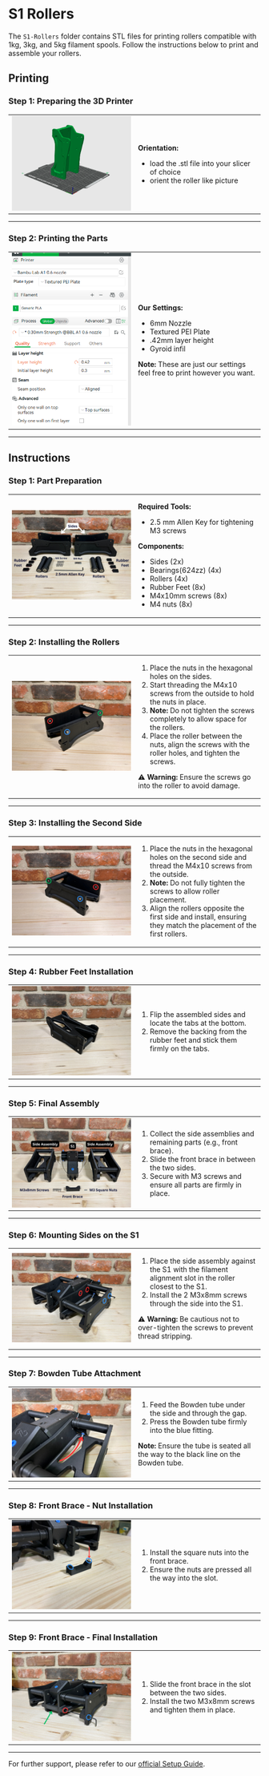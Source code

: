 # S1 Rollers

The `S1-Rollers` folder contains STL files for printing rollers compatible with 1kg, 3kg, and 5kg filament spools. Follow the instructions below to print and assemble your rollers.

## Printing

### Step 1: Preparing the 3D Printer
<table>
  <tr>
    <td width="50%">
      <img src="./images/Orientation.png" alt="Printing Step 1" width="100%">
    </td>
    <td width="50%">
      <p><strong>Orientation:</strong></p>
      <ul>
        <li>load the .stl file into your slicer of choice</li>
        <li>orient the roller like picture</li>
      </ul>
    </td>
  </tr>
</table>

---

### Step 2: Printing the Parts
<table>
  <tr>
    <td width="50%">
      <img src="./images/Settings.png" alt="Printing Step 2" width="100%">
    </td>
    <td width="50%">
      <p><strong>Our Settings:</strong></p>
      <ul>
        <li>6mm Nozzle</li>
        <li>Textured PEI Plate</li>
        <li>.42mm layer height</li>
        <li>Gyroid infil</li>
      </ul>
      <p><strong>Note:</strong> These are just our settings feel free to print however you want.</p>
    </td>
  </tr>
</table>

---

## Instructions

### Step 1: Part Preparation
<table>
  <tr>
    <td width="50%">
      <img src="./images/2.png" alt="Step 1 Image" width="100%">
    </td>
    <td width="50%">
      <p><strong>Required Tools:</strong></p>
      <ul>
        <li>2.5 mm Allen Key for tightening M3 screws</li>
      </ul>
      <p><strong>Components:</strong></p>
      <ul>
        <li>Sides (2x)</li>
        <li>Bearings(624zz) (4x)</li>
        <li>Rollers (4x)</li>
        <li>Rubber Feet (8x)</li>
        <li>M4x10mm screws (8x)</li>
        <li>M4 nuts (8x)</li>
      </ul>
    </td>
  </tr>
</table>

---

### Step 2: Installing the Rollers
<table>
  <tr>
    <td width="50%">
      <img src="./images/8.png" alt="Step 2 Image" width="100%">
    </td>
    <td width="50%">
      <ol>
        <li>Place the nuts in the hexagonal holes on the sides.</li>
        <li>Start threading the M4x10 screws from the outside to hold the nuts in place.</li>
        <li><strong>Note:</strong> Do not tighten the screws completely to allow space for the rollers.</li>
        <li>Place the roller between the nuts, align the screws with the roller holes, and tighten the screws.</li>
      </ol>
      <p>⚠️ <strong>Warning:</strong> Ensure the screws go into the roller to avoid damage.</p>
    </td>
  </tr>
</table>

---

### Step 3: Installing the Second Side
<table>
  <tr>
    <td width="50%">
      <img src="./images/7.png" alt="Step 3 Image" width="100%">
    </td>
    <td width="50%">
      <ol>
        <li>Place the nuts in the hexagonal holes on the second side and thread the M4x10 screws from the outside.</li>
        <li><strong>Note:</strong> Do not fully tighten the screws to allow roller placement.</li>
        <li>Align the rollers opposite the first side and install, ensuring they match the placement of the first rollers.</li>
      </ol>
    </td>
  </tr>
</table>

---

### Step 4: Rubber Feet Installation
<table>
  <tr>
    <td width="50%">
      <img src="./images/IMG_0267.JPG" alt="Step 4 Image" width="100%">
    </td>
    <td width="50%">
      <ol>
        <li>Flip the assembled sides and locate the tabs at the bottom.</li>
        <li>Remove the backing from the rubber feet and stick them firmly on the tabs.</li>
      </ol>
    </td>
  </tr>
</table>

---

### Step 5: Final Assembly
<table>
  <tr>
    <td width="50%">
      <img src="./images/1.png" alt="Step 5 Image" width="100%">
    </td>
    <td width="50%">
      <ol>
        <li>Collect the side assemblies and remaining parts (e.g., front brace).</li>
        <li>Slide the front brace in between the two sides.</li>
        <li>Secure with M3 screws and ensure all parts are firmly in place.</li>
      </ol>
    </td>
  </tr>
</table>

---

### Step 6: Mounting Sides on the S1
<table>
  <tr>
    <td width="50%">
      <img src="./images/5.png" alt="Step 6 Image" width="100%">
    </td>
    <td width="50%">
      <ol>
        <li>Place the side assembly against the S1 with the filament alignment slot in the roller closest to the S1.</li>
        <li>Install the 2 M3x8mm screws through the side into the S1.</li>
      </ol>
      <p>⚠️ <strong>Warning:</strong> Be cautious not to over-tighten the screws to prevent thread stripping.</p>
    </td>
  </tr>
</table>

---

### Step 7: Bowden Tube Attachment
<table>
  <tr>
    <td width="50%">
      <img src="./images/4.png" alt="Step 7 Image" width="100%">
    </td>
    <td width="50%">
      <ol>
        <li>Feed the Bowden tube under the side and through the gap.</li>
        <li>Press the Bowden tube firmly into the blue fitting.</li>
      </ol>
      <p><strong>Note:</strong> Ensure the tube is seated all the way to the black line on the Bowden tube.</p>
    </td>
  </tr>
</table>

---

### Step 8: Front Brace - Nut Installation
<table>
  <tr>
    <td width="50%">
      <img src="./images/11.png" alt="Step 8 Image" width="100%">
    </td>
    <td width="50%">
      <ol>
        <li>Install the square nuts into the front brace.</li>
        <li>Ensure the nuts are pressed all the way into the slot.</li>
      </ol>
    </td>
  </tr>
</table>

---

### Step 9: Front Brace - Final Installation
<table>
  <tr>
    <td width="50%">
      <img src="./images/3.png" alt="Step 9 Image" width="100%">
    </td>
    <td width="50%">
      <ol>
        <li>Slide the front brace in the slot between the two sides.</li>
        <li>Install the two M3x8mm screws and tighten them in place.</li>
      </ol>
    </td>
  </tr>
</table>

---

For further support, please refer to our [official Setup Guide](https://infinityflow3d.com/blogs/setup-guides/s1-setup-guide).